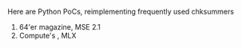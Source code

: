 Here are Python PoCs, reimplementing frequently used chksummers

1) 64'er magazine, MSE 2.1
2) Compute's , MLX
